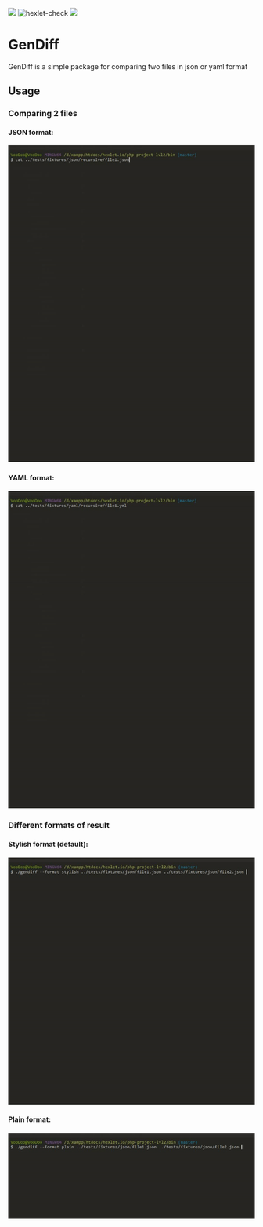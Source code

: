 <a href="https://codeclimate.com/github/voodoo133/php-project-lvl2/maintainability"><img src="https://api.codeclimate.com/v1/badges/6571b91ebf24fdbad83f/maintainability" /></a>
![hexlet-check](https://github.com/voodoo133/php-project-lvl2/workflows/hexlet-check/badge.svg) <a href="https://codeclimate.com/github/voodoo133/php-project-lvl2/test_coverage"><img src="https://api.codeclimate.com/v1/badges/6571b91ebf24fdbad83f/test_coverage" /></a>
<h1>GenDiff</h1>
<p>GenDiff is a simple package for comparing two files in json or yaml format</p>
<h2>Usage</h2>
<ul style="margin: 0; padding: 0; list-style-type: none;">
  <li>
    <h3>Comparing 2 files</h3>
    <h4>JSON format:</h4>
    <a target="_blank" rel="noopener noreferrer" href="/images/gendiff-json-workflow.gif">
      <img src="/images/gendiff-json-workflow.gif" alt="gendiff-json-workflow" style="max-width:100%;">
    </a>
    <h4>YAML format:</h4>
    <a target="_blank" rel="noopener noreferrer" href="/images/gendiff-yaml-workflow.gif">
      <img src="/images/gendiff-yaml-workflow.gif" alt="gendiff-yaml-workflow" style="max-width:100%;">
    </a>
  </li>
  <li>
    <h3>Different formats of result</h3>
    <h4>Stylish format (default):</h4>
    <a target="_blank" rel="noopener noreferrer" href="/images/gendiff-stylish-format.gif">
      <img src="/images/gendiff-stylish-format.gif" alt="gendiff-stylish-format" style="max-width:100%;">
    </a>
    <h4>Plain format:</h4>
    <a target="_blank" rel="noopener noreferrer" href="/images/gendiff-plain-format.gif">
      <img src="/images/gendiff-plain-format.gif" alt="gendiff-plain-format" style="max-width:100%;">
    </a>
  </li>
</ul>